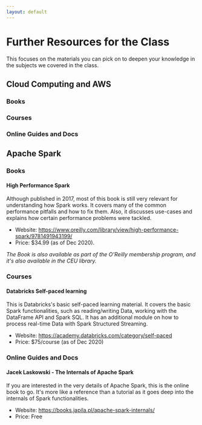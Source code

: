 ```yaml
---
layout: default
---
```


# Further Resources for the Class

This focuses on the materials you can pick on to deepen your knowledge in the subjects we covered in the class.

## Cloud Computing and AWS

### Books

### Courses

### Online Guides and Docs

## Apache Spark

### Books

#### High Performance Spark

Although published in 2017, most of this book is still very relevant for understanding how Spark works. It covers many of the common performance pitfalls and how to fix them. Also, it discusses use-cases and explains how certain performance problems were tackled.

- Website: https://www.oreilly.com/library/view/high-performance-spark/9781491943199/
- Price: $34.99 (as of Dec 2020).

_The Book is also available as part of the O'Reilly membership program, and it's also available in the CEU library._


### Courses

#### Databricks Self-paced learning

This is Databricks's basic self-paced learning material. It covers the basic Spark functionalities, such as reading/writing Data, working with the DataFrame API and Spark SQL. It has an additional module on how to process real-time Data with Spark Structured Streaming.

- Website: https://academy.databricks.com/category/self-paced
- Price: $75/course (as of Dec 2020)

### Online Guides and Docs

#### Jacek Laskowski - The Internals of Apache Spark

If you are interested in the very details of Apache Spark, this is the online book to go. It's more like a reference than a tutorial as it goes deep into the internals of Spark functionalities.

- Website: https://books.japila.pl/apache-spark-internals/
- Price: Free
